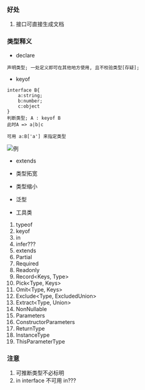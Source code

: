 ### 好处

1. 接口可直接生成文档

### 类型释义

- declare

```
声明类型; 一处定义即可在其他地方使用, 且不校验类型[存疑];
```

- keyof

```
interface B{
    a:string;
    b:number;
    c:object
}
判断类型; A : keyof B
此时A => a|b|c

可用 a:B['a'] 来指定类型
```

![例](https://github-blog-resource.oss-cn-beijing.aliyuncs.com/keyof.png)

- extends
- 类型拓宽
- 类型缩小
- 泛型

- 工具类

1. typeof
2. keyof
3. in
4. infer???
5. extends
6. Partial<Type>
7. Required<Type>
8. Readonly<Type>
9. Record<Keys, Type>
10. Pick<Type, Keys>
11. Omit<Type, Keys>
12. Exclude<Type, ExcludedUnion>
13. Extract<Type, Union>
14. NonNullable<Type>
15. Parameters<Type>
16. ConstructorParameters<Type>
17. ReturnType<Type>
18. InstanceType<Type>
19. ThisParameterType<Type>

### 注意

1. 可推断类型不必标明
2. in interface 不可用 in???
